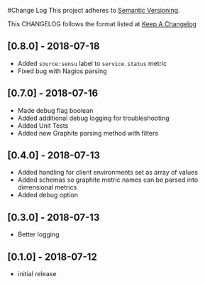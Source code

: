 #Change Log
This project adheres to [Semantic Versioning](http://semver.org/).

This CHANGELOG follows the format listed at [Keep A Changelog](http://keepachangelog.com/)

## [0.8.0] - 2018-07-18
- Added `source:sensu` label to `service.status` metric
- Fixed bug with Nagios parsing

## [0.7.0] - 2018-07-16
- Made debug flag boolean
- Added additional debug logging for troubleshooting
- Added Unit Tests
- Added new Graphite parsing method with filters

## [0.4.0] - 2018-07-13
- Added handling for client environments set as array of values
- Added schemas so graphite metric names can be parsed into dimensional metrics
- Added debug option

## [0.3.0] - 2018-07-13
- Better logging

## [0.1.0] - 2018-07-12
- initial release
